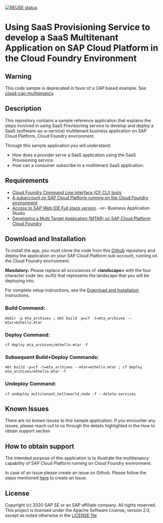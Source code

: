 <!--
SPDX-FileCopyrightText: 2020 Andrew Lunde <andrew.lunde@sap.com>

SPDX-License-Identifier: Apache-2.0
-->
[![REUSE status](https://api.reuse.software/badge/github.com/SAP-samples/cloud-sfsf-benefits-ext)](https://api.reuse.software/info/github.com/SAP-samples/cloud-sfsf-benefits-ext)

# Using SaaS Provisioning Service to develop a SaaS Multitenant Application on SAP Cloud Platform in the Cloud Foundry Environment

## Warning

This code sample is deprecated in favor of a CAP based example. See [cloud-cap-multitenancy](https://github.com/SAP-samples/cloud-cap-multitenancy).

## Description

This repository contains a sample reference application that explains the steps involved in using SaaS Provisioning service to develop and deploy a SaaS (software-as-a-service) multitenant business application on SAP Cloud Platform, Cloud Foundry environment.

Through this sample application you will understand:
* How does a provider serve a SaaS application using the SaaS Provisioning service.
* How can a consumer subscribe to a multitenant SaaS application.

## Requirements

* [Cloud Foundry Command Line Interface (CF CLI) tools](https://github.com/cloudfoundry/cli)
* [A subaccount on SAP Cloud Platform running on the Cloud Foundry environment](https://account.hana.ondemand.com)
* [Access to SAP Web IDE Full stack version](https://help.sap.com/viewer/product/SAP_Web_IDE/CF/en-US?task=discover_task). -or- Business Application Studio
* [Developing a Multi Target Application (MTAR) on SAP Cloud Platform Cloud Foundry](https://help.sap.com/viewer/825270ffffe74d9f988a0f0066ad59f0/CF/en-US/a71bf8281254489ea8be6e323199b304.html)

## Download and Installation

To install the app, you must clone the code from this [Github](https://github.com/SAP-samples/cloud-cf-multitenant-saas-provisioning-sample) repository and deploy the application on your SAP Cloud Platform sub-account, running on the Cloud Foundry environment.

__Mandatory:__  Please replace all occurances of __&lt;landscape&gt;__ with the four character code (ex: eu10) that represents the landscape that you will be deploying into.

For complete setup instructions, see the [Download and Installation](./Download_and_Installation_Instructions.md) instructions.

### Build Command:
```
mkdir -p mta_archives ; mbt build -p=cf -t=mta_archives --mtar=mthello.mtar
```

### Deploy Command:
```
cf deploy mta_archives/mthello.mtar -f
```

### Subsequent Build+Deploy Commands:
```
mbt build -p=cf -t=mta_archives --mtar=mthello.mtar ; cf deploy mta_archives/mthello.mtar -f
```

### Undeploy Command:
```
cf undeploy multitenant_helloworld_node -f --delete-services
```

## Known Issues
There are no known issues to this sample application. If you encounter any issues, please reach out to us through the details highlighted in the How to obtain support section

## How to obtain support
The intended purpose of this application is to illustrate the multitenancy capability of SAP Cloud Platform running on Cloud Foundry environment.

In case of an issue please create an issue on Github.
Please follow the steps mentioned [here](https://help.github.com/articles/creating-an-issue/) to create an Issue.

## License

Copyright (c) 2020 SAP SE or an SAP affiliate company. All rights reserved. This project is licensed under the Apache Software License, version 2.0, except as noted otherwise in the [LICENSE file](./LICENSES/Apache-2.0.txt)

